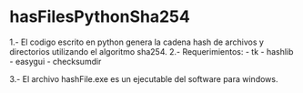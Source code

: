 # hasFilesPythonSha254
1.- El codigo escrito en python genera la cadena hash de archivos y directorios utilizando el algoritmo sha254.
2.- Requerimientos:
    - tk
    - hashlib
    - easygui
    - checksumdir

3.- El archivo hashFile.exe es un ejecutable del software para windows.



